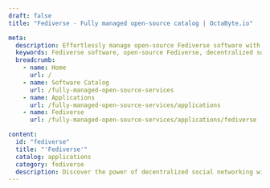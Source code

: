 ```yaml
---
draft: false
title: "Fediverse - Fully managed open-source catalog | OctaByte.io"

meta:
  description: Effortlessly manage open-source Fediverse software with OctaByte's fully managed services, including installation, updates, and support.
  keywords: Fediverse software, open-source Fediverse, decentralized social networking, manage Fediverse platforms, hassle-free Fediverse management, OctaByte services, Fediverse installation, backup and support, decentralized platforms maintenance, open-source social networks
  breadcrumb:
    - name: Home
      url: /
    - name: Software Catalog
      url: /fully-managed-open-source-services
    - name: Applications
      url: /fully-managed-open-source-services/applications
    - name: Fediverse
      url: /fully-managed-open-source-services/applications/fediverse

content:
  id: "fediverse"
  title: "'Fediverse'"
  catalog: applications
  category: fediverse
  description: Discover the power of decentralized social networking with OctaByte's curated collection of open-source Fediverse software. We take the complexity out of managing Fediverse platforms by providing comprehensive services, including installation, backups, updates, support, and ongoing maintenance. Whether you're building a community-driven platform or exploring the potential of decentralized social networking, OctaByte ensures a seamless and hassle-free experience. With our fully managed services, you can focus on creating engaging content and fostering connections while we handle the technical details.
---
```

